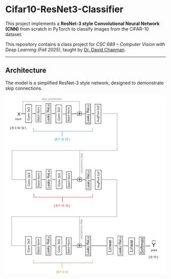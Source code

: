 # Cifar10-ResNet3-Classifier

This project implements a **ResNet-3 style Convolutional Neural Network (CNN)** from scratch in PyTorch to classify images from the CIFAR-10 dataset.  

This repository contains a class project for *CSC 689 – Computer Vision with Deep Learning (Fall 2025)*, taught by [Dr. David Chapman](https://scholar.google.com/citations?hl=en&user=ED4QOcUAAAAJ).  

---

## Architecture

The model is a simplified ResNet-3 style network, designed to demonstrate skip connections.  

![ResNet-3 Architecture](./architecture.png)


